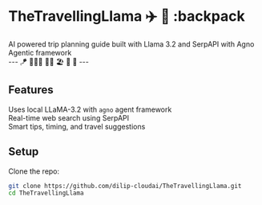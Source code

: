 # TheTravellingLlama :airplane: 🦙 :backpack 

AI powered trip planning guide built with Llama 3.2 and SerpAPI with Agno Agentic framework  
--- 🪁 🧑‍🤝‍🧑 🚴‍♂️ 🏖️ 🚡 🤿 ---  
## Features   
Uses local LLaMA-3.2 with `agno` agent framework  
Real-time web search using SerpAPI  
Smart tips, timing, and travel suggestions  


## Setup

Clone the repo:
   ```bash
   git clone https://github.com/dilip-cloudai/TheTravellingLlama.git
   cd TheTravellingLlama
